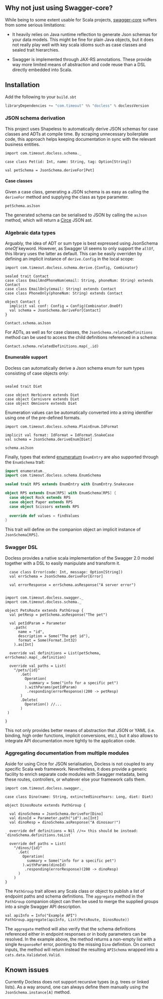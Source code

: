 ## Why not just using Swagger-core?

While being to some extent usable for Scala projects, [swagger-core](https://github.com/swagger-api/swagger-core) suffers from some serious limitations:

- It heavily relies on Java runtime reflection to generate Json schemas for your data models. This might be fine for plain Java objects, but it does not really play well with key scala idioms such as case classes and sealed trait hierarchies.

- Swagger is implemented through JAX-RS annotations. These provide way more limited means of abstraction and code reuse than a DSL directly embedded into Scala. 

## Installation 

Add the following to your `build.sbt`

```scala
libraryDependencies += "com.timeout" %% "docless" % doclessVersion
```
### JSON schema derivation

This project uses Shapeless to automatically derive JSON schemas for case classes and ADTs at compile time. By scraping unnecessary boilerplate code, this approach helps keeping documentation in sync with the relevant business entities.

```tut:silent
import com.timeout.docless.schema._

case class Pet(id: Int, name: String, tag: Option[String])

val petSchema = JsonSchema.deriveFor[Pet]
```

#### Case classes

Given a case class, generating a JSON schema is as easy as calling the `deriveFor` method and supplying the class as type parameter.

```tut
petSchema.asJson
```

The generated schema can be serialised to JSON by calling the `asJson` method, which will return a [Circe](https://github.com/travisbrown/circe) JSON ast. 

### Algebraic data types 

Arguably, the idea of ADT or sum type is best expressed using JsonSchema _oneOf_ keyword. However, as Swagger UI seems to only support the `allOf`,
this library uses the latter as default. This can be easily overriden by defining an implicit instance of `derive.Config` in the local scope:


```tut:silent
import com.timeout.docless.schema.derive.{Config, Combinator}

sealed trait Contact
case class EmailAndPhoneNum(email: String, phoneNum: String) extends Contact
case class EmailOnly(email: String) extends Contact
case class PhoneOnly(phoneNum: String) extends Contact

object Contact {
  implicit val conf: Config = Config(Combinator.OneOf)
  val schema = JsonSchema.deriveFor[Contact]
}
```

```tut
Contact.schema.asJson
```

For ADTs, as well as for case classes, the `JsonSchema.relatedDefinitions`
method can be used to access the child definitions referenced in a schema:
```tut
Contact.schema.relatedDefinitions.map(_.id)
```

#### Enumerable support

Docless can automatically derive a Json schema enum for sum types consisting of case objects only:

```tut:silent

sealed trait Diet

case object Herbivore extends Diet
case object Carnivore extends Diet
case object Omnivore extends Diet
```
Enumeration values can be automatically converted into a string identifier
using one of the pre-defined formats.

```tut:silent
import com.timeout.docless.schema.PlainEnum.IdFormat

implicit val format: IdFormat = IdFormat.SnakeCase
val schema = JsonSchema.deriveEnum[Diet]
```

```tut
schema.asJson
```

Finally, types that extend [enumeratum](https://github.com/lloydmeta/enumeratum) `EnumEntry` are also supported through the `EnumSchema` trait:

```scala
import enumeratum._
import com.timeout.docless.schema.EnumSchema

sealed trait RPS extends EnumEntry with EnumEntry.Snakecase 

object RPS extends Enum[RPS] with EnumSchema[RPS] {
  case object Rock extends RPS
  case object Paper extends RPS
  case object Scissors extends RPS
  
  override def values = findValues
}
```

This trait will define on the companion object an implicit instance of
`JsonSchema[RPS]`.

### Swagger DSL

Docless provides a native scala implementation of the Swagger 2.0 model together with a DSL to easily manipulate and transform it.

```tut:invisible
  case class Error(code: Int, message: Option[String])
  val errSchema = JsonSchema.deriveFor[Error]
  
  val errorResponse = errSchema.asResponse("A server error")
```

```tut:silent

import com.timeout.docless.swagger._
import com.timeout.docless.schema._

object PetsRoute extends PathGroup {
  val petResp = petSchema.asResponse("The pet")

  val petIdParam = Parameter
    .path(
      name = "id",
      description = Some("The pet id"),
      format = Some(Format.Int32)
    ).as[Int]

  override val definitions = List(petSchema, errSchema).map(_.definition)

  override val paths = List(
    "/pets/{id}"
       .Get(
         Operation(
           summary = Some("info for a specific pet")
         ).withParams(petIdParam)
          .responding(errorResponse)(200 -> petResp)
       )
       .Delete(
         Operation() //...
       )
 )
 
}
```
This not only provides better means of abstraction that JSON or YAML (i.e. binding, high order functions, implicit conversions, etc.), but it also allows to integrate API documentation more tightly to the application code.

### Aggregating documentation from multiple modules

Aside for using Circe for JSON serialisation, Docless is not coupled to any specific Scala web framework. Nevertheless, it does provide a generic facility to enrich separate code modules with Swagger metadata, being these routes, controllers, or whatever else your framework calls them.

```tut:silent
import com.timeout.docless.swagger._

case class Dino(name: String, extinctedSinceYears: Long, diet: Diet)

object DinosRoute extends PathGroup {

  val dinoSchema = JsonSchema.deriveFor[Dino]
  val dinoId = Parameter.path("id").as[Int]
  val dinoResp = dinoSchema.asResponse("A dinosaur!")

  override def definitions = Nil //<= this should be instead: `dinoSchema.definitions.toList`

  override def paths = List(
    "/dinos/{id}"
      .Get(
        Operation(
          summary = Some("info for a specific pet")
        ).withParams(dinoId)
         .responding(errorResponse)(200 -> dinoResp)
      )
    )
}
```
The `PathGroup` trait allows any Scala class or object to publish a list of endpoint paths and schema definitions. The `aggregate` method in the `PathGroup` companion object can then be used to merge the supplied groups into a single Swagger API description.

```tut
val apiInfo = Info("Example API")
PathGroup.aggregate(apiInfo, List(PetsRoute, DinosRoute))
```

The `aggregate` method will also verify that the schema definitions referenced either in endpoint responses or in body parameters can be resolved. In the example above, the method returns a non-empty list with a single `ResponseRef` error, pointing to the missing `Dino` definition. On correct inputs, the method will return instead the resulting `APISchema` wrapped into a `cats.data.Validated.Valid`.

## Known issues

Currently Docless does not support recursive types (e.g. trees or linked lists). As a way around, one can always define them manually using the `JsonSchema.instance[A]` method.
